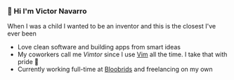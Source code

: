 ### 👋 Hi I'm Victor Navarro

When I was a child I wanted to be an inventor and this is the closest I've ever been

- Love clean software and building apps from smart ideas
- My coworkers call me *Vimtor* since I use [Vim](https://plugins.jetbrains.com/plugin/164-ideavim) all the time. I take that with pride 💅
- Currently working full-time at [Bloobrids](https://www.bloobirds.com/) and freelancing on my own

